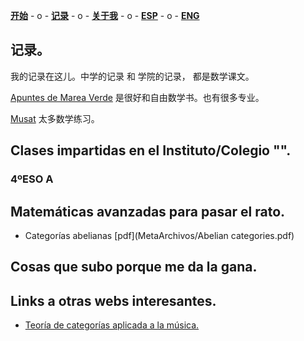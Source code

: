 [**开始**](CHindex.html)  - o -    [**记录**](CHArchivos.html)  - o -      [**关于我**](/Sobremi.html)  - o -    [**ESP**](/Archivos.html)   - o -    [**ENG**](/ENG/ENGArchivos.html) 

## 记录。


我的记录在这儿。中学的记录 和 学院的记录， 都是数学课文。

[Apuntes de Marea Verde](http://www.apuntesmareaverde.org.es) 是很好和自由数学书。也有很多专业。

[Musat](http://musat.net) 太多数学练习。

## Clases impartidas en el Instituto/Colegio "".
### 4ºESO A

## Matemáticas avanzadas para pasar el rato.
- Categorías abelianas [pdf](MetaArchivos/Abelian categories.pdf)

## Cosas que subo porque me da la gana.

## Links a otras webs interesantes.
- [Teoría de categorías aplicada a la música.](https://alpof.wordpress.com) 

